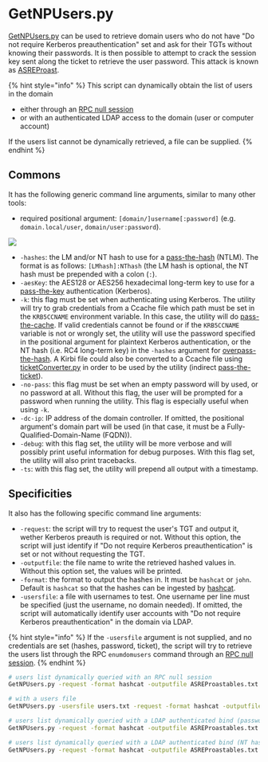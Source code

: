 # GetNPUsers.py

[GetNPUsers.py](https://github.com/SecureAuthCorp/impacket/blob/master/examples/GetNPUsers.py) can be used to retrieve domain users who do not have "Do not require Kerberos preauthentication" set and ask for their TGTs without knowing their passwords. It is then possible to attempt to crack the session key sent along the ticket to retrieve the user password. This attack is known as [ASREProast](https://www.thehacker.recipes/ad/movement/kerberos/asreproast).

{% hint style="info" %}
This script can dynamically obtain the list of users in the domain

* either through an [RPC null session](https://www.thehacker.recipes/ad/recon/ms-rpc#null-sessions)
* or with an authenticated LDAP access to the domain (user or computer account)

If the users list cannot be dynamically retrieved, a file can be supplied.
{% endhint %}

## Commons

It has the following generic command line arguments, similar to many other tools:

* required positional argument: `[domain/]username[:password]` (e.g. `domain.local/user`, `domain/user:password`).

![](<../../.gitbook/assets/impacket\_positional\_arg-without target.png>)

* `-hashes`: the LM and/or NT hash to use for a [pass-the-hash](https://www.thehacker.recipes/ad/movement/ntlm/pth) (NTLM). The format is as follows: `[LMhash]:NThash` (the LM hash is optional, the NT hash must be prepended with a colon (`:`).
* `-aesKey`: the AES128 or AES256 hexadecimal long-term key to use for a [pass-the-key](https://www.thehacker.recipes/ad/movement/kerberos/ptk) authentication (Kerberos).
* `-k`: this flag must be set when authenticating using Kerberos. The utility will try to grab credentials from a Ccache file which path must be set in the `KRB5CCNAME` environment variable. In this case, the utility will do [pass-the-cache](https://www.thehacker.recipes/ad/movement/kerberos/ptc). If valid credentials cannot be found or if the `KRB5CCNAME` variable is not or wrongly set, the utility will use the password specified in the positional argument for plaintext Kerberos authentication, or the NT hash (i.e. RC4 long-term key) in the `-hashes` argument for [overpass-the-hash](https://www.thehacker.recipes/ad/movement/kerberos/opth). A Kirbi file could also be converted to a Ccache file using [ticketConverter.py](ticketconverter.py.md) in order to be used by the utility (indirect [pass-the-ticket](https://www.thehacker.recipes/ad/movement/kerberos/ptt)).
* `-no-pass`: this flag must be set when an empty password will by used, or no password at all. Without this flag, the user will be prompted for a password when running the utility. This flag is especially useful when using `-k`.
* `-dc-ip`: IP address of the domain controller. If omitted, the positional argument's domain part will be used (in that case, it must be a Fully-Qualified-Domain-Name (FQDN)).
* `-debug`: with this flag set, the utility will be more verbose and will possibly print useful information for debug purposes. With this flag set, the utility will also print tracebacks.
* `-ts`: with this flag set, the utility will prepend all output with a timestamp.

## Specificities

It also has the following specific command line arguments:

* `-request`: the script will try to request the user's TGT and output it, wether Kerberos preauth is required or not. Without this option, the script will just identify if "Do not require Kerberos preauthentication" is set or not without requesting the TGT.
* `-outputfile`: the file name to write the retrieved hashed values in. Without this option set, the values will be printed.
* `-format`: the format to output the hashes in. It must be `hashcat` or `john`. Default is `hashcat` so that the hashes can be ingested by [hashcat](https://tools.thehacker.recipes/hashcat).
* `-usersfile`: a file with usernames to test. One username per line must be specified (just the username, no domain needed). If omitted, the script will automatically identify user accounts with "Do not require Kerberos preauthentication" in the domain via LDAP.

{% hint style="info" %}
If the `-usersfile` argument is not supplied, and no credentials are set (hashes, password, ticket), the script will try to retrieve the users list through the RPC `enumdomusers` command through an [RPC null session](https://www.thehacker.recipes/ad/recon/ms-rpc#null-sessions).
{% endhint %}

```bash
# users list dynamically queried with an RPC null session
GetNPUsers.py -request -format hashcat -outputfile ASREProastables.txt -dc-ip $KeyDistributionCenter 'DOMAIN/'

# with a users file
GetNPUsers.py -usersfile users.txt -request -format hashcat -outputfile ASREProastables.txt -dc-ip $KeyDistributionCenter 'DOMAIN/'

# users list dynamically queried with a LDAP authenticated bind (password)
GetNPUsers.py -request -format hashcat -outputfile ASREProastables.txt -dc-ip $KeyDistributionCenter 'DOMAIN/USER:Password'

# users list dynamically queried with a LDAP authenticated bind (NT hash)
GetNPUsers.py -request -format hashcat -outputfile ASREProastables.txt -hashes 'LMhash:NThash' -dc-ip $KeyDistributionCenter 'DOMAIN/USER'
```
